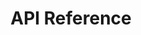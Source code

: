 ---
pcx_content_type: navigation
weight: 10
title: API Reference
external_link: /api/operations/durable-objects-namespace-list-namespaces
_build:
  publishResources: false
  render: never
---